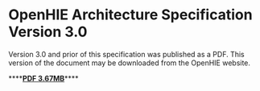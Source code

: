 # OpenHIE Architecture Specification Version 3.0

Version 3.0 and prior of this specification was published as a PDF. This version of the document may be downloaded from the OpenHIE website.

\*\*\*\*[**PDF 3.67MB**](https://ohie.org/download/openhie-architecture-specification/)\*\*\*\*

